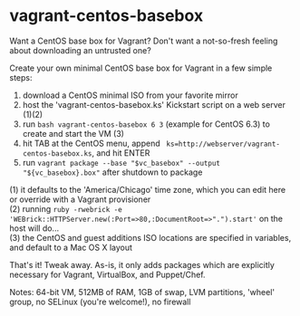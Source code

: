 vagrant-centos-basebox
==============

Want a CentOS base box for Vagrant?  Don't want a not-so-fresh feeling about downloading an untrusted one?

Create your own minimal CentOS base box for Vagrant in a few simple steps:

1. download a CentOS minimal ISO from your favorite mirror
2. host the 'vagrant-centos-basebox.ks' Kickstart script on a web server (1)(2)
3. run `bash vagrant-centos-basebox 6 3` (example for CentOS 6.3) to create and start the VM (3)
4. hit TAB at the CentOS menu, append ` ks=http://webserver/vagrant-centos-basebox.ks`, and hit ENTER
5. run `vagrant package --base "$vc_basebox" --output "${vc_basebox}.box"` after shutdown to package

(1) it defaults to the 'America/Chicago' time zone, which you can edit here or override with a Vagrant provisioner<br>
(2) running `ruby -rwebrick -e 'WEBrick::HTTPServer.new(:Port=>80,:DocumentRoot=>".").start'` on the host will do...<br>
(3) the CentOS and guest additions ISO locations are specified in variables, and default to a Mac OS X layout

That's it! Tweak away. As-is, it only adds packages which are explicitly necessary for Vagrant, VirtualBox, and Puppet/Chef.

Notes: 64-bit VM, 512MB of RAM, 1GB of swap, LVM partitions, 'wheel' group, no SELinux (you're welcome!), no firewall
